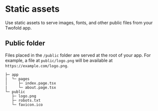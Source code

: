# Static assets

Use static assets to serve images, fonts, and other public files from your Twofold app.

## Public folder

Files placed in the `/public` folder are served at the root of your app. For example, a file at `public/logo.png` will be available at `https://example.com/logo.png`.

```text
├─ app
|  └─ pages
│     ├─ index.page.tsx
|     └─ about.page.tsx
└─ public
   ├─ logo.png
   ├─ robots.txt
   └─ favicon.ico
```
